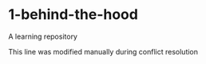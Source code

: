 # 1-behind-the-hood
A learning repository

This line was modified manually during conflict resolution